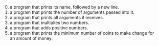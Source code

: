 0. a program that prints its name, followed by a new line.
1. a program that prints the number of arguments passed into it.
2. a program that prints all arguments it receives.
3. a program that multiplies two numbers.
4. a program that adds positive numbers.
100. a program that prints the minimum number of coins to make change for an amount of money.
